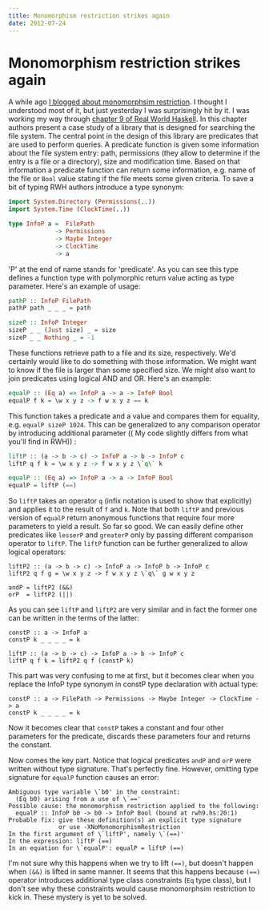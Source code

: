 ```yaml
---
title: Monomorphism restriction strikes again
date: 2012-07-24
---
```


Monomorphism restriction strikes again
======================================

A while ago [I blogged about monomorphsim
restriction](/posts/2012-05-31-towards-understanding-haskells-monomorphism-restriction.html).
I thought I understood most of it, but just yesterday I was surprisingly hit by
it. I was working my way through [chapter 9 of Real World
Haskell](http://book.realworldhaskell.org/read/io-case-study-a-library-for-searching-the-filesystem.html).
In this chapter authors present a case study of a library that is designed for
searching the file system. The central point in the design of this library are
predicates that are used to perform queries. A predicate function is given some
information about the file system entry: path, permissions (they allow to
determine if the entry is a file or a directory), size and modification
time. Based on that information a predicate function can return some
information, e.g. name of the file or `Bool` value stating if the file meets
some given criteria. To save a bit of typing RWH authors introduce a type
synonym:

```haskell
import System.Directory (Permissions(..))
import System.Time (ClockTime(..))

type InfoP a =  FilePath
             -> Permissions
             -> Maybe Integer
             -> ClockTime
             -> a
```

'P' at the end of name stands for 'predicate'. As you can see this type defines
a function type with polymorphic return value acting as type parameter. Here's
an example of usage:

```haskell
pathP :: InfoP FilePath
pathP path _ _ _ = path

sizeP :: InfoP Integer
sizeP _ _ (Just size) _ = size
sizeP _ _ Nothing _ = -1
```

These functions retrieve path to a file and its size, respectively. We'd
certainly would like to do something with those information. We might want to
know if the file is larger than some specified size. We might also want to join
predicates using logical AND and OR. Here's an example:

```haskell
equalP :: (Eq a) => InfoP a -> a -> InfoP Bool
equalP f k = \w x y z -> f w x y z == k
```

This function takes a predicate and a value and compares them for equality,
e.g. `equalP sizeP 1024`. This can be generalized to any comparison operator by
introducing additional parameter (( My code slightly differs from what you'll
find in RWH)) :

```haskell
liftP :: (a -> b -> c) -> InfoP a -> b -> InfoP c
liftP q f k = \w x y z -> f w x y z \`q\` k

equalP :: (Eq a) => InfoP a -> a -> InfoP Bool
equalP = liftP (==)
```

So `liftP` takes an operator `q` (infix notation is used to show that
explicitly) and applies it to the result of `f` and `k`. Note that both `liftP`
and previous version of `equalP` return anonymous functions that require four
more parameters to yield a result. So far so good. We can easily define other
predicates like `lesserP` and `greaterP` only by passing different comparison
operator to `liftP`. The `liftP` function can be further generalized to allow
logical operators:

```
liftP2 :: (a -> b -> c) -> InfoP a -> InfoP b -> InfoP c
liftP2 q f g = \w x y z -> f w x y z \`q\` g w x y z

andP = liftP2 (&&)
orP  = liftP2 (||)
```

As you can see `liftP` and `liftP2` are very similar and in fact the former one
can be written in the terms of the latter:

```
constP :: a -> InfoP a
constP k _ _ _ _ = k

liftP :: (a -> b -> c) -> InfoP a -> b -> InfoP c
liftP q f k = liftP2 q f (constP k)
```

This part was very confusing to me at first, but it becomes clear when you
replace the InfoP type synonym in constP type declaration with actual type:

```
constP :: a -> FilePath -> Permissions -> Maybe Integer -> ClockTime -> a
constP k _ _ _ _ = k
```

Now it becomes clear that `constP` takes a constant and four other parameters
for the predicate, discards these parameters four and returns the constant.

Now comes the key part. Notice that logical predicates `andP` and `orP` were
written without type signature. That's perfectly fine. However, omitting type
signature for `equalP` function causes an error:

```
Ambiguous type variable \`b0' in the constraint:
  (Eq b0) arising from a use of \`=='
Possible cause: the monomorphism restriction applied to the following:
  equalP :: InfoP b0 -> b0 -> InfoP Bool (bound at rwh9.hs:20:1)
Probable fix: give these definition(s) an explicit type signature
              or use -XNoMonomorphismRestriction
In the first argument of \`liftP', namely \`(==)'
In the expression: liftP (==)
In an equation for \`equalP': equalP = liftP (==)
```

I'm not sure why this happens when we try to lift `(==)`, but doesn't happen
when `(&&)` is lifted in same manner. It seems that this happens because `(==)`
operator introduces additional type class constraints (`Eq` type class), but I
don't see why these constraints would cause monomorphsim restriction to kick
in. These mystery is yet to be solved.

